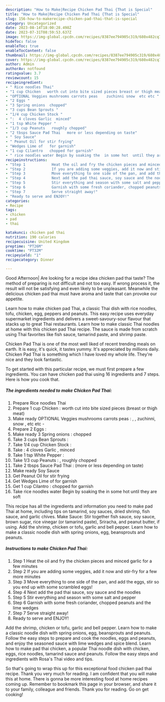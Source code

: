 ```yaml
---
description: "How to Make|Recipe Chicken Pad Thai {That is Special"
title: "How to Make|Recipe Chicken Pad Thai {That is Special"
slug: 156-how-to-makerecipe-chicken-pad-thai-that-is-special
category: Uncategorized
date: 2023-08-14T18:00:28.498Z
date: 2023-07-31T08:59:53.637Z
image: https://img-global.cpcdn.com/recipes/8387ee794905c319/680x482cq70/chicken-pad-thai-recipe-main-photo.jpg
hideToc: false
enableToc: true
enableTocContent: false
thumbnail: https://img-global.cpcdn.com/recipes/8387ee794905c319/680x482cq70/chicken-pad-thai-recipe-main-photo.jpg
cover: https://img-global.cpcdn.com/recipes/8387ee794905c319/680x482cq70/chicken-pad-thai-recipe-main-photo.jpg
author: Admin
authorAv: notfound
ratingvalue: 3.7
reviewcount: 15
recipeingredient:
- " Rice noodles Thai"
- "1 cup Chicken   worth cut into bite sized pieces breast or thigh meat"
- "OPTIONAL Veggies mushrooms carrots peas    zuchinni snow  etc etc "
- "2 Eggs "
- "3 Spring onions  chopped"
- "3 cups Bean Sprouts "
- "1/4 cup Chicken Stock "
- ":  4 cloves Garlic  minced"
- "1 tsp White Pepper "
- "1/3 cup Peanuts   roughly chopped"
- "2 tbsps Sauce Pad Thai   more or less depending on taste"
- " Soy Sauce"
- " Peanut Oil for stir frying"
- "Wedges Lime of   for garnish"
- "1 cup Cilantro   chopped for garnish"
- " rice noodles water Begin by soaking the  in some hot  until they are soft"
recipeinstructions:
- "Step 1            Heat the oil and fry the chicken pieces and minced garlic for a few minutes"
- "Step 2            If you are adding some veggies, add it now and stir-fry for a few more minutes"
- "Step 3            Move everything to one side of the pan, and add the eggs, stir so you end up with some scrambled eggs!"
- "Step 4            Next add the pad thai sauce, soy sauce and the noodles"
- "Step 5            Stir everything and season with some salt and pepper"
- "Step 6            Garnish with some fresh coriander, chopped peanuts and the lime wedges"
- "Step 7            Serve straight away!"
- "Ready to serve and ENJOY!"
categories:
- Recipe
tags:
- chicken
- pad
- thai

katakunci: chicken pad thai 
nutrition: 190 calories
recipecuisine: United Kingdom
preptime: "PT26M"
cooktime: "PT32M"
recipeyield: "1"
recipecategory: Dinner

---
```



Good Afternoon| Are looking for a recipe idea chicken pad thai taste? The method of preparing is not difficult and not too easy. If wrong process it, the result will not be satisfying and even likely to be unpleasant. Meanwhile the delicious chicken pad thai must have aroma and taste that can provoke our appetite.





Learn how to make chicken pad Thai, a classic Thai dish with rice noodles, tofu, chicken, egg, peppers and peanuts. This easy recipe uses everyday supermarket ingredients and delivers a sweet-savoury-sour flavour that stacks up to great Thai restaurants. Learn how to make classic Thai noodles at home with this chicken pad Thai recipe. The sauce is made from scratch using Thai favorites like fish sauce, tamarind paste, and shrimp paste.

Chicken Pad Thai is one of the most well liked of recent trending meals on earth. It is easy, it's quick, it tastes yummy. It's appreciated by millions daily. Chicken Pad Thai is something which I have loved my whole life. They're nice and they look fantastic.


To get started with this particular recipe, we must first prepare a few ingredients. You can have chicken pad thai using 16 ingredients and 7 steps. Here is how you cook that.

<!--inarticleads1-->

##### The ingredients needed to make Chicken Pad Thai:

1. Prepare  Rice noodles Thai
1. Prepare 1 cup Chicken :  worth cut into bite sized pieces (breast or thigh meat)
1. Make ready OPTIONAL Veggies mushrooms carrots peas : , , zuchinni, snow , etc etc -
1. Prepare 2 Eggs :
1. Make ready 3 Spring onions : chopped
1. Take 3 cups Bean Sprouts :
1. Take 1/4 cup Chicken Stock :
1. Take :  4 cloves Garlic , minced
1. Take 1 tsp White Pepper :
1. Take 1/3 cup Peanuts : , roughly chopped
1. Take 2 tbsps Sauce Pad Thai :  (more or less depending on taste)
1. Make ready  Soy Sauce
1. Get  Peanut Oil for stir frying
1. Get Wedges Lime of   for garnish
1. Get 1 cup Cilantro :  chopped for garnish
1. Take  rice noodles water Begin by soaking the  in some hot  until they are soft


This recipe has all the ingredients and information you need to make pad Thai at home, including tips on tamarind, soy sauces, dried shrimp, fish sauce, and garlic chives. Make Sauce: Stir together fish sauce, soy sauce, brown sugar, rice vinegar (or tamarind paste), Sriracha, and peanut butter, if using. Add the shrimp, chicken or tofu, garlic and bell pepper. Learn how to make a classic noodle dish with spring onions, egg, beansprouts and peanuts. 

<!--inarticleads2-->

##### Instructions to make Chicken Pad Thai:

1. Step 1            Heat the oil and fry the chicken pieces and minced garlic for a few minutes
1. Step 2            If you are adding some veggies, add it now and stir-fry for a few more minutes
1. Step 3            Move everything to one side of the pan, and add the eggs, stir so you end up with some scrambled eggs!
1. Step 4            Next add the pad thai sauce, soy sauce and the noodles
1. Step 5            Stir everything and season with some salt and pepper
1. Step 6            Garnish with some fresh coriander, chopped peanuts and the lime wedges
1. Step 7            Serve straight away!
1. Ready to serve and ENJOY!

Add the shrimp, chicken or tofu, garlic and bell pepper. Learn how to make a classic noodle dish with spring onions, egg, beansprouts and peanuts. Follow the easy steps to prepare and cook the noodles, eggs and peanuts, and enjoy the seasoned sauce with lime wedges and spice blend. Learn how to make pad thai chicken, a popular Thai noodle dish with chicken, eggs, rice noodles, tamarind sauce and peanuts. Follow the easy steps and ingredients with Rosa&#39;s Thai video and tips. 

So that's going to wrap this up for this exceptional food chicken pad thai recipe. Thank you very much for reading. I am confident that you will make this at home. There is gonna be more interesting food at home recipes coming up. Remember to bookmark this page in your browser, and share it to your family, colleague and friends. Thank you for reading. Go on get cooking!
